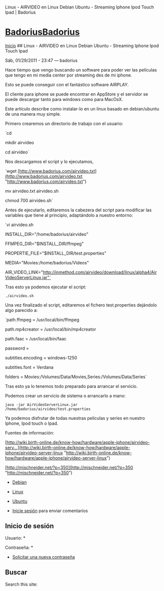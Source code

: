 





Linux - AIRVIDEO en Linux Debian Ubuntu - Streaming Iphone Ipod Touch Ipad | Badorius


















# [BadoriusBadorius](/ "Badorius")

 
 

[Inicio](/) ## Linux - AIRVIDEO en Linux Debian Ubuntu - Streaming Iphone Ipod Touch Ipad

 

Sáb, 01/29/2011 - 23:47 — badorius

Hace tiempo que vengo buscando un software para poder ver las películas que tengo en mi media center por streaming des de mi iphone.


Esto se puede conseguir con el fantástico software AIRPLAY.


El cliente para iphone se puede encontrar en AppStore y el servidor se puede descargar tanto para windows como para MacOsX.


Este artículo describe como instalar-lo en un linux basado en debian/ubuntu de una manera muy simple.


Primero crearemos un directorio de trabajo con el usuario:


`cd  

mkdir airvideo  

cd airvideo`


Nos descargamos el script y lo ejecutamos, 


`wget [http://www.badorius.com/airvideo.txt](http://www.badorius.com/airvideo.txt "http://www.badorius.com/airvideo.txt")  

mv airvideo.txt airvideo.sh  

chmod 700 airvideo.sh`


Antes de ejecutarlo, editaremos la cabezera del script para modificar las variables que tiene al principio, adaptándolo a nuestro entorno:


`vi airvideo.sh  

INSTALL_DIR="/home/badorius/airvideo"  

FFMPEG_DIR="$INSTALL_DIR/ffmpeg"  

PROPERTIE_FILE="$INSTALL_DIR/test.properties"  

MEDIA="Movies:/home/badorius/Videos"  

AIR_VIDEO_LINK="http://inmethod.com/airvideo/download/linux/alpha4/AirVideoServerLinux.jar"`


Tras esto ya podemos ejecutar el script:


`./airvideo.sh`


Una vez finalizado el script, editaremos el fichero test.properties dejándolo algo parecido a:


`path.ffmpeg = /usr/local/bin/ffmpeg  

path.mp4creator = /usr/local/bin/mp4creator  

path.faac = /usr/local/bin/faac  

password =  

subtitles.encoding = windows-1250  

subtitles.font = Verdana  

folders = Movies:/Volumes/Data/Movies,Series:/Volumes/Data/Series`


Tras esto ya lo tenemos todo preparado para arrancar el servicio.  

Podemos crear un servicio de sistema o arrancarlo a mano:


`java -jar AirVideoServerLinux.jar /home/badorius/airvideo/test.properties`


Ya podemos disfrutar de todas nuestras películas y series en nuestro Iphone, Ipod touch o Ipad.


Fuentes de información:


[http://wiki.birth-online.de/know-how/hardware/apple-iphone/airvideo-serv...](http://wiki.birth-online.de/know-how/hardware/apple-iphone/airvideo-server-linux "http://wiki.birth-online.de/know-how/hardware/apple-iphone/airvideo-server-linux")  

[http://mischneider.net/?p=350](http://mischneider.net/?p=350 "http://mischneider.net/?p=350")





* [Debian](/?q=taxonomy/term/13)
* [Linux](/?q=taxonomy/term/2)
* [Ubuntu](/?q=taxonomy/term/14)


* [Inicie sesión](/?q=user/login&destination=comment%2Freply%2F58%23comment-form) para enviar comentarios





 


## Inicio de sesión




Usuario: *



Contraseña: *



* [Solicitar una nueva contraseña](/?q=user/password "Solicita una contraseña nueva por correo electrónico.")






## Buscar





Search this site: 










 




